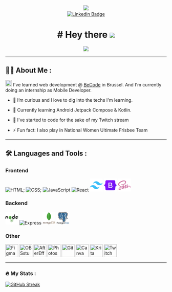 <div id="header" align="center">
  <img src="https://media.giphy.com/media/hqU2KkjW5bE2v2Z7Q2/giphy.gif" width="100"/>


  <div id="badges">
    <a href="https://www.linkedin.com/in/nad%C3%A8ge-hombergen-baa124171/">
      <img src="https://img.shields.io/badge/LinkedIn-blue?logo=linkedin&logoColor=blue&style=social" alt="Linkedin Badge"/>
    </a>
  </div>
  
  <h1>
    # Hey there
    <img src="https://media.giphy.com/media/hvRJCLFzcasrR4ia7z/giphy.gif" width="30px"/>
  </h1>
</div>

<div align="center">
  <img src="https://c4.wallpaperflare.com/wallpaper/792/460/915/1920x1080-px-code-coding-programming-simple-background-anime-ah-my-goddess-hd-art-wallpaper-preview.jpg"/>
</div>

---

## :woman_technologist: About Me :

<img src="https://user-images.githubusercontent.com/108655830/212752115-b4805ba0-7ccc-48b2-a16c-aca9abe776c0.png" width="20px" height="20px" /> I've learned web development @ <a href="https://becode.org/fr/apprendre/developpeur-web-junior/?gclid=Cj0KCQiAiJSeBhCCARIsAHnAzT9bCMDO33LLF7ALoUvCMG7lpB1qeoWAklQLpj3gd-J1TEMljj2P2qMaAkzrEALw_wcB"> BeCode</a> in Brussel. And I'm currently doing an internship as Mobile Developer.

- :telescope: I’m curious and I love to dig into the techs I'm learning.

- :seedling: Currently learning Android Jetpack Compose & Kotlin.

- 🎥 I've started to code for the sake of my Twitch stream

- ⚡ Fun fact: I also play in National Women Ultimate Frisbee Team

---

## :hammer_and_wrench: Languages and Tools :

  <h3>Frontend</h3>
  <div>
    <img src="https://img.icons8.com/nolan/512/html-5.png" title="HTML5" alt="HTML" width="40" height="40"/>;
    <img src="https://img.icons8.com/nolan/512/css-filetype.png"  title="CSS3" alt="CSS" width="40" height="40"/>;
    <img src="https://img.icons8.com/nolan/512/javascript.png" title="JavaScript" alt="JavaScript" width="40" height="40"/>
    <img src="https://img.icons8.com/nolan/512/react-native.png" title="React" alt="React" width="40" height="40"/>
    <img src="https://github.com/devicons/devicon/blob/master/icons/tailwindcss/tailwindcss-plain.svg" title="Tailwind" alt="Tailwind" width="40" height="40"/>
    <img src="https://github.com/devicons/devicon/blob/master/icons/bootstrap/bootstrap-original.svg" title="Bootstrap" alt="Bootstrap" width="40" height="40"/>
    <img src="https://github.com/devicons/devicon/blob/master/icons/sass/sass-original.svg" title="Sass" alt="Sass" width="40" height="40"/>
  </div>
  
  <h3>Backend</h3>
   <div>
     <img src="https://github.com/devicons/devicon/blob/master/icons/nodejs/nodejs-original-wordmark.svg" title="NodeJS" alt="NodeJS" width="40" height="40"/>
     <img src="https://img.icons8.com/nolan/512/express-js.png" title="Express" alt="Express" width="40" height="40"/>
     <img src="https://github.com/devicons/devicon/blob/master/icons/mongodb/mongodb-original-wordmark.svg" title="Mongodb" alt="Mongodb" width="40" height="40"/>
     <img src="https://github.com/devicons/devicon/blob/master/icons/postgresql/postgresql-original-wordmark.svg" title="Postgresql" alt="Postgresql" width="40" height="40"/>
   </div>
  
  <h3>Other</h3>
  <div>
    <img src="https://img.icons8.com/nolan/512/figma.png" title="Figma" **alt="Figma" width="40" height="40"/>
    <img src="https://img.icons8.com/nolan/512/obs-studio.png" title="OBSstudio" **alt="OBSstudio" width="40" height="40"/>
    <img src="https://img.icons8.com/nolan/512/adobe-after-effects.png" title="AfterEffects" **alt="AfterEffects" width="40" height="40"/>
    <img src="https://img.icons8.com/nolan/512/adobe-photoshop.png" title="Photoshop" **alt="Photoshop" width="40" height="40"/>
    <img src="https://img.icons8.com/nolan/512/git.png" title="Git" **alt="Git" width="40" height="40"/>
    <img src="https://img.icons8.com/nolan/512/canva.png" title="Canva" **alt="Canva" width="40" height="40"/>
    <img src="https://img.icons8.com/nolan/512/krita.png" title="Krita" **alt="Krita" width="40" height="40"/>
    <img src="https://img.icons8.com/nolan/512/twitch.png" title="Twitch" **alt="Twitch" width="40" height="40"/>
  </div>
  
  
  ---
  
  ### :fire: My Stats :
  
[![GitHub Streak](http://github-readme-streak-stats.herokuapp.com?user=NadegeHbg&theme=tokyonight&date_format=j%20M%5B%20Y%5D&fire=88A9DD&currStreakLabel=88A9DD&currStreakNum=88A9DD&dates=F12367)](https://git.io/streak-stats)
